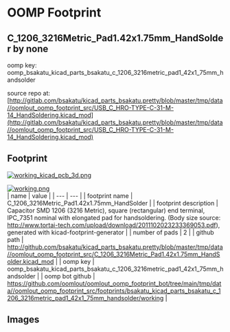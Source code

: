 # OOMP Footprint  
## C_1206_3216Metric_Pad1.42x1.75mm_HandSolder  by none  
  
oomp key: oomp_bsakatu_kicad_parts_bsakatu_c_1206_3216metric_pad1_42x1_75mm_handsolder  
  
source repo at: [http://gitlab.com/bsakatu/kicad_parts_bsakatu.pretty/blob/master/tmp/data//oomlout_oomp_footprint_src/USB_C_HRO-TYPE-C-31-M-14_HandSoldering.kicad_mod](http://gitlab.com/bsakatu/kicad_parts_bsakatu.pretty/blob/master/tmp/data//oomlout_oomp_footprint_src/USB_C_HRO-TYPE-C-31-M-14_HandSoldering.kicad_mod)  
## Footprint  
  
[![working_kicad_pcb_3d.png](working_kicad_pcb_3d_600.png)](working_kicad_pcb_3d.png)  
  
[![working.png](working_600.png)](working.png)  
| name | value | 
| --- | --- | 
| footprint name | C_1206_3216Metric_Pad1.42x1.75mm_HandSolder | 
| footprint description | Capacitor SMD 1206 (3216 Metric), square (rectangular) end terminal, IPC_7351 nominal with elongated pad for handsoldering. (Body size source: http://www.tortai-tech.com/upload/download/2011102023233369053.pdf), generated with kicad-footprint-generator | 
| number of pads | 2 | 
| github path | http://github.com/bsakatu/kicad_parts_bsakatu.pretty/blob/master/tmp/data//oomlout_oomp_footprint_src/C_1206_3216Metric_Pad1.42x1.75mm_HandSolder.kicad_mod | 
| oomp key | oomp_bsakatu_kicad_parts_bsakatu_c_1206_3216metric_pad1_42x1_75mm_handsolder | 
| oomp bot github | https://github.com/oomlout/oomlout_oomp_footprint_bot/tree/main/tmp/data//oomlout_oomp_footprint_src/footprints/bsakatu_kicad_parts_bsakatu_c_1206_3216metric_pad1_42x1_75mm_handsolder/working | 
## Images  
